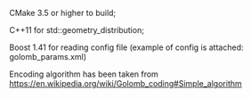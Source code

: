 CMake 3.5 or higher to build;

C++11 for std::geometry_distribution;

Boost 1.41 for reading config file (example of config is attached: golomb_params.xml)

Encoding algorithm has been taken from https://en.wikipedia.org/wiki/Golomb_coding#Simple_algorithm

